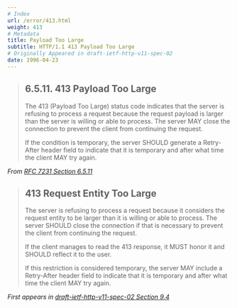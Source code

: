 ```yaml
---
# Index
url: /error/413.html
weight: 413
# Metadata
title: Payload Too Large
subtitle: HTTP/1.1 413 Payload Too Large
# Originally Appeared in draft-ietf-http-v11-spec-02
date: 1996-04-23
---
```


> ## 6.5.11.  413 Payload Too Large
>
> The 413 (Payload Too Large) status code indicates that the server is
> refusing to process a request because the request payload is larger
> than the server is willing or able to process.  The server MAY close
> the connection to prevent the client from continuing the request.
>
> If the condition is temporary, the server SHOULD generate a
> Retry-After header field to indicate that it is temporary and after
> what time the client MAY try again.

<cite>From [RFC 7231 Section 6.5.11](https://tools.ietf.org/html/rfc7231#section-6.5.11)</cite>

> ## 413 Request Entity Too Large
>
> The server is refusing to process a request because it considers the
> request entity to be larger than it is willing or able to process. The
> server SHOULD close the connection if that is necessary to prevent the
> client from continuing the request.
>
> If the client manages to read the 413 response, it MUST honor it and
> SHOULD reflect it to the user.
>
> If this restriction is considered temporary, the server MAY include a
> Retry-After header field to indicate that it is temporary and after what
> time the client MAY try again.

<cite>First appears in [draft-ietf-http-v11-spec-02 Section 9.4](https://tools.ietf.org/html/draft-ietf-http-v11-spec-02#section-9.4)</cite>
